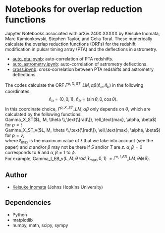 # Notebooks for overlap reduction functions

Jupyter Notebooks associated with arXiv:240X.XXXXX by Keisuke Inomata, Marc Kamionkowski, Stephen Taylor, and Celia Toral.
These numerically calculate the overlap reduction functions (ORFs) for the redshift modification in pulsar timing array (PTA) and the deflections in astrometry.

- [auto_pta.ipynb](auto_pta.ipynb): auto-correlation of PTA redshifts. 
- [auto_astrometry.ipynb](auto_astrometry.ipynb): auto-correlation of astrometry deflections. 
- [cross.ipynb](cross.ipynb): cross-correlation between PTA redshifts and astrometry deflections. 

The codes calculate the ORF $\Gamma^{p,X,ST}\_{LM,\alpha\beta}(\hat n_a, \hat n_b)$ in the following coordinates:
$$
  \hat n_a = (0,0,1),\  \hat n_b = (\sin \theta, 0, \cos \theta).
$$
In this coordinate choice, $\Gamma^{p,X,ST}\_{LM,\alpha\beta}$ only depends on $\theta$, which are calculated by the following functions:  
Gamma_X_ST($L, M, \theta \\,\text{\[rad\]}, \ell_\text{max}, \alpha, \beta$) for $p = t$  
Gamma_X_ST_v($L, M, \theta \\,\text{\[rad\]}, \ell_\text{max}, \alpha, \beta$) for $p = v$,  
where $\ell_\text{max}$ is the maximum value of $\ell$ that we take into account (see the paper) and $\alpha$ and/or $\beta$ may not be there if $S$ and/or $T$ are $z$. $\alpha,\beta = 0$ corresponds to $\theta$ and $\alpha,\beta = 1$ to $\phi$.  
For example, Gamma_I_EB_v($L, M, \theta \,\text{\[rad\]}, \ell_\text{max}, 0, 1$) $= \Gamma^{v,I,EB}\_{LM,\theta \phi}(\theta)$. 

## Author
- [Keisuke Inomata](mailto:kinomat1@jhu.edu) (Johns Hopkins University)

## Dependencies
- Python
- matplotlib
- numpy, math, scipy, sympy

